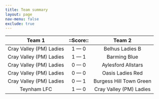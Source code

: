 ```yaml
---
title: Team summary
layout: page
nav-menu: false
exclude: true
---
```




|         Team 1          |  ::Score::  |         Team 2          |
|:-----------------------:|:-----------:|:-----------------------:|
| Cray Valley (PM) Ladies | 1 &mdash; 0 |     Belhus Ladies B     |
| Cray Valley (PM) Ladies | 1 &mdash; 1 |      Barming Blue       |
| Cray Valley (PM) Ladies | 0 &mdash; 0 |   Aylesford Allstars    |
| Cray Valley (PM) Ladies | 0 &mdash; 0 |    Oasis Ladies Red     |
| Cray Valley (PM) Ladies | 0 &mdash; 1 | Burgess Hill Town Green |
|       Teynham LFC       | 1 &mdash; 0 | Cray Valley (PM) Ladies |

 <br /><br /><br />